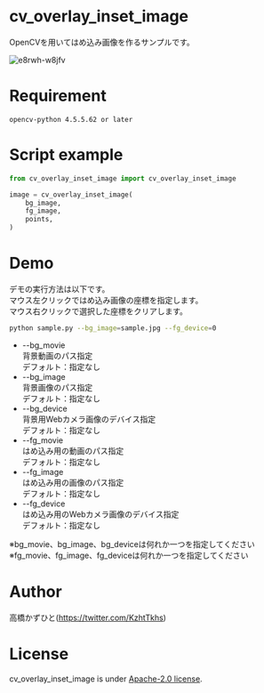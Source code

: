 # cv_overlay_inset_image
OpenCVを用いてはめ込み画像を作るサンプルです。

![e8rwh-w8jfv](https://user-images.githubusercontent.com/37477845/184624532-375eff2b-ae19-48c6-907e-8be41b69f62d.gif)

# Requirement
```
opencv-python 4.5.5.62 or later
```

# Script example
```python
from cv_overlay_inset_image import cv_overlay_inset_image

image = cv_overlay_inset_image(
    bg_image,
    fg_image,
    points,
)
```

# Demo
デモの実行方法は以下です。<br>
マウス左クリックではめ込み画像の座標を指定します。<br>
マウス右クリックで選択した座標をクリアします。
```bash
python sample.py --bg_image=sample.jpg --fg_device=0
```
* --bg_movie<br>
背景動画のパス指定<br>
デフォルト：指定なし
* --bg_image<br>
背景画像のパス指定<br>
デフォルト：指定なし
* --bg_device<br>
背景用Webカメラ画像のデバイス指定<br>
デフォルト：指定なし
* --fg_movie<br>
はめ込み用の動画のパス指定 <br>
デフォルト：指定なし
* --fg_image<br>
はめ込み用の画像のパス指定<br>
デフォルト：指定なし
* --fg_device<br>
はめ込み用のWebカメラ画像のデバイス指定<br>
デフォルト：指定なし

※bg_movie、bg_image、bg_deviceは何れか一つを指定してください<br>
※fg_movie、fg_image、fg_deviceは何れか一つを指定してください

# Author
高橋かずひと(https://twitter.com/KzhtTkhs)
 
# License 
cv_overlay_inset_image is under [Apache-2.0 license](LICENSE).<br><br>
